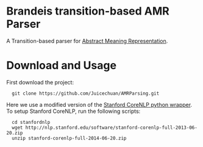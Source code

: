 Brandeis transition-based AMR Parser
==========

A Transition-based parser for [Abstract Meaning Representation](http://amr.isi.edu/).

# Download and Usage
First download the project:
      
      git clone https://github.com/Juicechuan/AMRParsing.git

Here we use a modified version of the [Stanford CoreNLP python wrapper](https://github.com/dasmith/stanford-corenlp-python).
To setup Stanford CoreNLP, run the following scripts:
   
      cd stanfordnlp
      wget http://nlp.stanford.edu/software/stanford-corenlp-full-2013-06-20.zip
      unzip stanford-corenlp-full-2014-06-20.zip


   